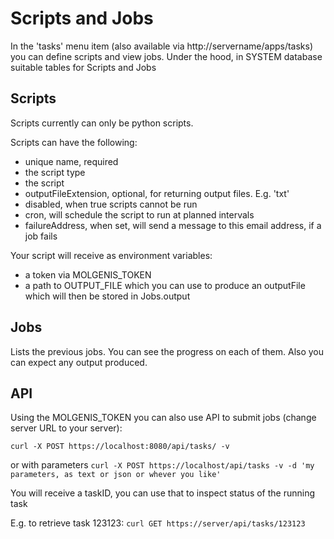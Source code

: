 # Scripts and Jobs

In the 'tasks' menu item (also available via http://servername/apps/tasks) you can define scripts and view jobs. Under the hood, in SYSTEM database suitable
tables for Scripts and Jobs

## Scripts

Scripts currently can only be python scripts.

Scripts can have the following:

* unique name, required
* the script type
* the script
* outputFileExtension, optional, for returning output files. E.g. 'txt'
* disabled, when true scripts cannot be run
* cron, will schedule the script to run at planned intervals
* failureAddress, when set, will send a message to this email address, if a job fails

Your script will receive as environment variables:

* a token via MOLGENIS_TOKEN
* a path to OUTPUT_FILE which you can use to produce an outputFile which will then be stored in Jobs.output

## Jobs

Lists the previous jobs. You can see the progress on each of them. Also you can expect any output produced.

## API

Using the MOLGENIS_TOKEN you can also use API to submit jobs (change server URL to your server):

`
curl -X POST https://localhost:8080/api/tasks/ -v
`

or with parameters
`
curl -X POST https://localhost/api/tasks -v -d 'my parameters, as text or json or whever you like'  
`

You will receive a taskID, you can use that to inspect status of the running task

E.g. to retrieve task 123123:
`
curl GET https://server/api/tasks/123123
`